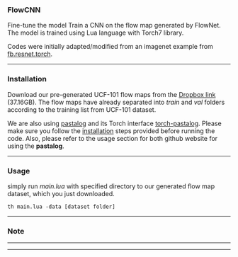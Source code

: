 ### FlowCNN

Fine-tune the model 
Train a CNN on the flow map generated by FlowNet. The model is trained using Lua language with Torch7 library.

Codes were initially adapted/modified from an imagenet example from [fb.resnet.torch](https://github.com/facebook/fb.resnet.torch).

---
### Installation

Download our pre-generated UCF-101 flow maps from the [Dropbox link](https://www.dropbox.com/s/lmo0pp9ivyb1162/FlowMap-M-frame.zip?dl=0) (37.16GB). The flow maps have already separated into *train* and *val* folders according to the training list from UCF-101 dataset.

We are also using [pastalog](https://github.com/rewonc/pastalog) and its Torch interface [torch-pastalog](https://github.com/Kaixhin/torch-pastalog). Please make sure you follow the [installation](https://github.com/rewonc/pastalog#installation) steps provided before running the code. Also, please refer to the usage section for both github website for using the **pastalog**.

---
### Usage
simply run *main.lua* with specified directory to our generated flow map dataset, which you just downloaded.
```
th main.lua -data [dataset folder]
```

---
### Note


---


---

